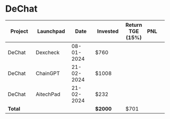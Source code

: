 # DeChat



<table data-full-width="true"><thead><tr><th width="141">Project</th><th width="138">Launchpad</th><th width="132">Date</th><th width="133">Invested</th><th>Return TGE (15%)</th><th>PNL</th><th></th></tr></thead><tbody><tr><td>DeChat</td><td>Dexcheck</td><td>08-01-2024</td><td>$760</td><td></td><td></td><td></td></tr><tr><td>DeChat</td><td>ChainGPT</td><td>21-02-2024</td><td>$1008</td><td></td><td></td><td></td></tr><tr><td>DeChat</td><td>AitechPad</td><td>21-02-2024</td><td>$232</td><td></td><td></td><td></td></tr><tr><td><strong>Total</strong></td><td></td><td></td><td><strong>$2000</strong></td><td>$701</td><td></td><td></td></tr></tbody></table>

